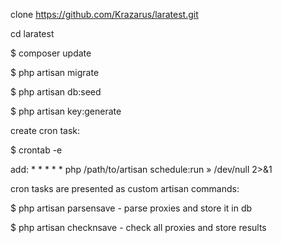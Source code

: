clone https://github.com/Krazarus/laratest.git

cd laratest

$ composer update

$ php artisan migrate

$ php artisan db:seed

$ php artisan key:generate

create cron task:

$ crontab -e

add: * * * * * php /path/to/artisan schedule:run » /dev/null 2>&1


cron tasks are presented as custom artisan commands:

$ php artisan parsensave - parse proxies and store it in db

$ php artisan checknsave - check all proxies and store results

